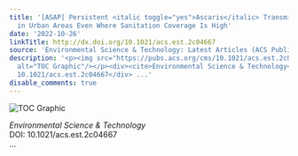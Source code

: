 ```yaml
---
title: '[ASAP] Persistent <italic toggle="yes">Ascaris</italic> Transmission Is Possible
  in Urban Areas Even Where Sanitation Coverage Is High'
date: '2022-10-26'
linkTitle: http://dx.doi.org/10.1021/acs.est.2c04667
source: 'Environmental Science & Technology: Latest Articles (ACS Publications)'
description: '<p><img src="https://pubs.acs.org/cms/10.1021/acs.est.2c04667/asset/images/medium/es2c04667_0004.gif"
  alt="TOC Graphic"/></p><div><cite>Environmental Science & Technology</cite></div><div>DOI:
  10.1021/acs.est.2c04667</div> ...'
disable_comments: true
---
```

<p><img src="https://pubs.acs.org/cms/10.1021/acs.est.2c04667/asset/images/medium/es2c04667_0004.gif" alt="TOC Graphic"/></p><div><cite>Environmental Science & Technology</cite></div><div>DOI: 10.1021/acs.est.2c04667</div> ...